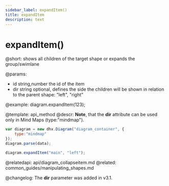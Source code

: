 ```yaml
---
sidebar_label: expandItem()
title: expandItem
description: text
---
```


# expandItem()

@short:
	shows all children of the target shape or expands the group/swimlane

@params:
- id		string,number		the id of the item
- dir		string				optional, defines the side the children will be shown in relation to the parent shape: "left", "right"

@example:
diagram.expandItem(123);


@template:	api_method
@descr:
**Note**, that the **dir** attribute can be used only in Mind Maps (type:"mindmap").

~~~js
var diagram = new dhx.Diagram("diagram_container", {
	type:"mindmap"
});
diagram.parse(data);

diagram.expandItem("main", "left");
~~~

@relatedapi:
	api/diagram_collapseitem.md
@related:
common_guides/manipulating_shapes.md

@changelog: The **dir** parameter was added in v3.1.